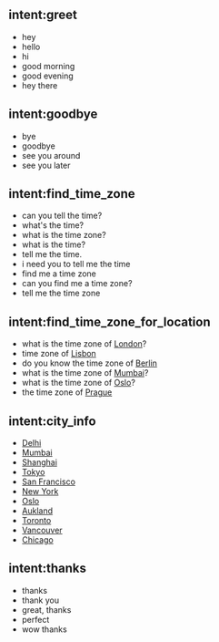 ## intent:greet
- hey
- hello
- hi
- good morning
- good evening
- hey there

## intent:goodbye
- bye
- goodbye
- see you around
- see you later

## intent:find_time_zone
- can you tell the time?
- what's the time?
- what is the time zone?
- what is the time?
- tell me the time.
- i need you to tell me the time
- find me a time zone
- can you find me a time zone? 
- tell me the time zone

## intent:find_time_zone_for_location
- what is the time zone of [London](city)?
- time zone of [Lisbon](city)
- do you know the time zone of [Berlin](city)
- what is the time zone of [Mumbai](city)?
- what is the time zone of [Oslo](city)?
- the time zone of [Prague](city)


## intent:city_info
- [Delhi](city)
- [Mumbai](city)
- [Shanghai](city)
- [Tokyo](city)
- [San Francisco](city)
- [New York](city)
- [Oslo](city)
- [Aukland](city)
- [Toronto](city)
- [Vancouver](city)
- [Chicago](city)

## intent:thanks
- thanks
- thank you
- great, thanks
- perfect
- wow thanks
